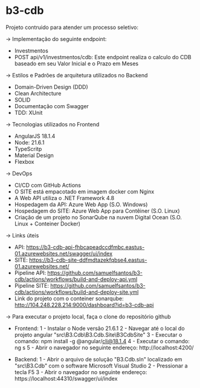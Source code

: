 # b3-cdb

Projeto contruido para atender um processo seletivo:

-> Implementação do seguinte endpoint:
* Investmentos
* POST api/v1/investmentos/cdb: Este endpoint realiza o calculo do CDB baseado em seu Valor Inicial e o Prazo em Meses

-> Estilos e Padrões de arquitetura utilizados no Backend
* Domain-Driven Design (DDD)
* Clean Architecture
* SOLID
* Documentação com Swagger
* TDD: XUnit

-> Tecnologias utilizados no Frontend
* AngularJS 18.1.4
* Node: 21.6.1
* TypeScritp
* Material Design
* Flexbox

-> DevOps
* CI/CD com GitHub Actions
* O SITE está empacotado em imagem docker com Nginx
* A Web API utiliza o .NET Framework 4.8
* Hospedagem da API: Azure Web App (S.O. Windows)
* Hospedagem do SITE: Azure Web App para Contêiner (S.O. Linux)
* Criação de um projeto no SonarQube na nuvem Digital Ocean (S.O. Linux + Conteiner Docker)

-> Links úteis
* API: https://b3-cdb-api-fhbcapeadccdfmbc.eastus-01.azurewebsites.net/swagger/ui/index
* SITE: https://b3-cdb-site-ddfmdtazekfqbse4.eastus-01.azurewebsites.net/
* Pipeline API: https://github.com/samuelfsantos/b3-cdb/actions/workflows/build-and-deploy-api.yml
* Pipeline SITE: https://github.com/samuelfsantos/b3-cdb/actions/workflows/build-and-deploy-site.yml
* Link do projeto com o conteiner sonarqube: http://104.248.228.214:9000/dashboard?id=b3-cdb-api

-> Para executar o projeto local, faça o clone do repositório github

* Frontend:
1 - Instalar o Node versão 21.6.1
2 - Navegar até o local do projeto angular "src\B3.Cdb\B3.Cdb.Site\B3CdbSite"
3 - Executar o comando: npm install -g @angular/cli@18.1.4
4 - Executar o comando: ng s
5 - Abrir o navegador no seguinte endereço: http://localhost:4200/

* Backend:
1 - Abrir o arquivo de solução "B3.Cdb.sln" localizado em "src\B3.Cdb" com o software Microsoft Visual Studio
2 - Pressionar a tecla F5
3 - Abrir o navegador no seguinte endereço: https://localhost:44310/swagger/ui/index